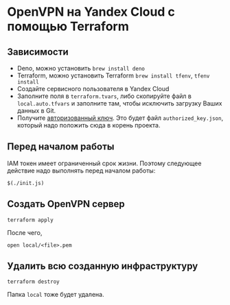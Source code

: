 # OpenVPN на Yandex Cloud с помощью Terraform

## Зависимости

- Deno, можно установить `brew install deno`
- Terraform, можно установить Terraform `brew install tfenv`, `tfenv install`
- Создайте сервисного пользователя в Yandex Cloud
- Заполните поля в `terraform.tvars`, либо скопируйте файл в `local.auto.tfvars`
  и заполните там, чтобы исключить загрузку Ваших данных в Git.
- Получите
  [авторизованный ключ](https://yandex.cloud/ru/docs/iam/operations/authorized-key/create#tf_1).
  Это будет файл `authorized_key.json`, который надо положить сюда в корень
  проекта.

## Перед началом работы

IAM токен имеет ограниченный срок жизни. Поэтому следующее действие надо
выполнять перед началом работы:

```
$(./init.js)
```

## Создать OpenVPN сервер

```
terraform apply
```

После чего,

```
open local/<file>.pem
```

## Удалить всю созданную инфраструктуру

```
terraform destroy
```

Папка `local` тоже будет удалена.

